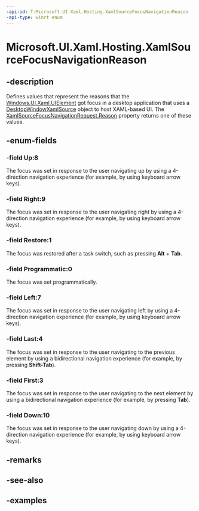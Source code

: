 ```yaml
---
-api-id: T:Microsoft.UI.Xaml.Hosting.XamlSourceFocusNavigationReason
-api-type: winrt enum
---
```


<!-- Enumeration syntax.
public enum XamlSourceFocusNavigationReason : int
-->

# Microsoft.UI.Xaml.Hosting.XamlSourceFocusNavigationReason

## -description
Defines values that represent the reasons that the [Windows.UI.Xaml.UIElement](../microsoft.ui.xaml/uielement.md) got focus in a desktop application that uses a [DesktopWindowXamlSource](desktopwindowxamlsource.md) object to host XAML-based UI. The [XamlSourceFocusNavigationRequest.Reason](xamlsourcefocusnavigationrequest_reason.md) property returns one of these values.

## -enum-fields
### -field Up:8
The focus was set in response to the user navigating up by using a 4-direction navigation experience (for example, by using keyboard arrow keys).

### -field Right:9
The focus was set in response to the user navigating right by using a 4-direction navigation experience (for example, by using keyboard arrow keys).

### -field Restore:1
The focus was restored after a task switch, such as pressing **Alt** + **Tab**.

### -field Programmatic:0
The focus was set programmatically.

### -field Left:7
The focus was set in response to the user navigating left by using a 4-direction navigation experience (for example, by using keyboard arrow keys).

### -field Last:4
The focus was set in response to the user navigating to the previous element by using a bidirectional navigation experience (for example, by pressing **Shift-Tab**).

### -field First:3
The focus was set in response to the user navigating to the next element by using a bidirectional navigation experience (for example, by pressing **Tab**).

### -field Down:10
The focus was set in response to the user navigating down by using a 4-direction navigation experience (for example, by using keyboard arrow keys).

## -remarks

## -see-also

## -examples
